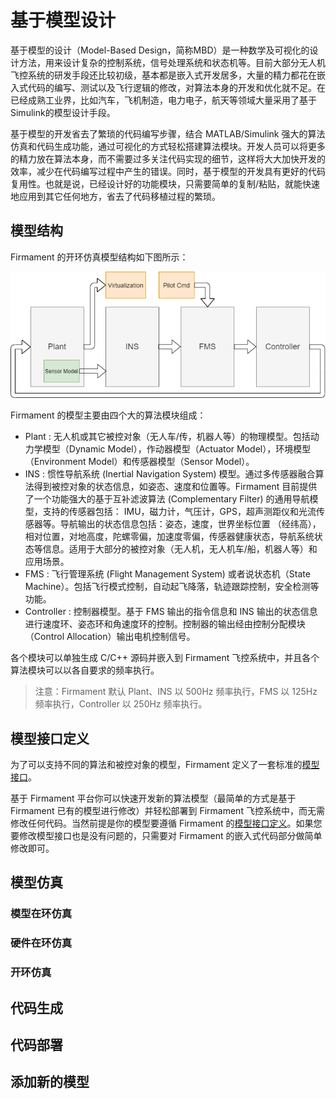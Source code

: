 # 基于模型设计
基于模型的设计（Model-Based Design，简称MBD）是一种数学及可视化的设计方法，用来设计复杂的控制系统，信号处理系统和状态机等。目前大部分无人机飞控系统的研发手段还比较初级，基本都是嵌入式开发居多，大量的精力都花在嵌入式代码的编写、测试以及飞行逻辑的修改，对算法本身的开发和优化就不足。在已经成熟工业界，比如汽车，飞机制造，电力电子，航天等领域大量采用了基于Simulink的模型设计手段。

基于模型的开发省去了繁琐的代码编写步骤，结合 MATLAB/Simulink 强大的算法仿真和代码生成功能，通过可视化的方式轻松搭建算法模块。开发人员可以将更多的精力放在算法本身，而不需要过多关注代码实现的细节，这样将大大加快开发的效率，减少在代码编写过程中产生的错误。同时，基于模型的开发具有更好的代码复用性。也就是说，已经设计好的功能模块，只需要简单的复制/粘贴，就能快速地应用到其它任何地方，省去了代码移植过程的繁琐。

## 模型结构

Firmament 的开环仿真模型结构如下图所示：

![model](img/model.png)

Firmament 的模型主要由四个大的算法模块组成：

- Plant : 无人机或其它被控对象（无人车/传，机器人等）的物理模型。包括动力学模型（Dynamic Model），作动器模型（Actuator Model），环境模型（Environment Model）和传感器模型（Sensor Model）。
- INS : 惯性导航系统 (Inertial Navigation System) 模型。通过多传感器融合算法得到被控对象的状态信息，如姿态、速度和位置等。Firmament 目前提供了一个功能强大的基于互补滤波算法 (Complementary Filter) 的通用导航模型，支持的传感器包括： IMU，磁力计，气压计，GPS，超声测距仪和光流传感器等。导航输出的状态信息包括：姿态，速度，世界坐标位置 （经纬高），相对位置，对地高度，陀螺零偏，加速度零偏，传感器健康状态，导航系统状态等信息。适用于大部分的被控对象（无人机，无人机车/船，机器人等）和应用场景。
- FMS : 飞行管理系统 (Flight Management System) 或者说状态机（State Machine）。包括飞行模式控制，自动起飞降落，轨迹跟踪控制，安全检测等功能。
- Controller : 控制器模型。基于 FMS 输出的指令信息和 INS 输出的状态信息进行速度环、姿态环和角速度环的控制。控制器的输出经由控制分配模块（Control Allocation）输出电机控制信号。

各个模块可以单独生成 C/C++ 源码并嵌入到 Firmament 飞控系统中，并且各个算法模块可以以各自要求的频率执行。

>  注意：Firmament 默认 Plant、INS 以 500Hz 频率执行，FMS 以  125Hz 频率执行，Controller 以 250Hz 频率执行。

## 模型接口定义

为了可以支持不同的算法和被控对象的模型，Firmament 定义了一套标准的[模型接口](./interface.md)。

基于 Firmament 平台你可以快速开发新的算法模型（最简单的方式是基于 Firmament 已有的模型进行修改）并轻松部署到 Firmament 飞控系统中，而无需修改任何代码。当然前提是你的模型要遵循 Firmament 的[模型接口定义](./interface.md)。如果您要修改模型接口也是没有问题的，只需要对 Firmament 的嵌入式代码部分做简单修改即可。

## 模型仿真

### 模型在环仿真

### 硬件在环仿真

### 开环仿真

## 代码生成

## 代码部署

## 添加新的模型
